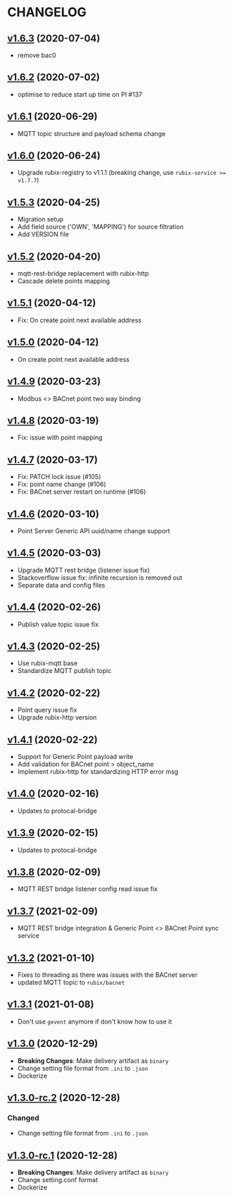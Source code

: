 # CHANGELOG
## [v1.6.3](https://github.com/NubeIO/rubix-bacnet-server/tree/v1.6.3) (2020-07-04)
- remove bac0

## [v1.6.2](https://github.com/NubeIO/rubix-bacnet-server/tree/v1.6.2) (2020-07-02)
- optimise to reduce start up time on PI #137

## [v1.6.1](https://github.com/NubeIO/rubix-bacnet-server/tree/v1.6.1) (2020-06-29)
- MQTT topic structure and payload schema change

## [v1.6.0](https://github.com/NubeIO/rubix-bacnet-server/tree/v1.6.0) (2020-06-24)
- Upgrade rubix-registry to v1.1.1 (breaking change, use `rubix-service >= v1.7.7`)

## [v1.5.3](https://github.com/NubeIO/rubix-bacnet-server/tree/v1.5.3) (2020-04-25)
- Migration setup
- Add field source ('OWN', 'MAPPING') for source filtration
- Add VERSION file

## [v1.5.2](https://github.com/NubeIO/rubix-bacnet-server/tree/v1.5.2) (2020-04-20)
- mqtt-rest-bridge replacement with rubix-http
- Cascade delete points mapping

## [v1.5.1](https://github.com/NubeIO/rubix-bacnet-server/tree/v1.5.1) (2020-04-12)
- Fix: On create point next available address

## [v1.5.0](https://github.com/NubeIO/rubix-bacnet-server/tree/v1.5.0) (2020-04-12)
- On create point next available address

## [v1.4.9](https://github.com/NubeIO/rubix-bacnet-server/tree/v1.4.9) (2020-03-23)
- Modbus <> BACnet point two way binding

## [v1.4.8](https://github.com/NubeIO/rubix-bacnet-server/tree/v1.4.8) (2020-03-19)
- Fix: issue with point mapping

## [v1.4.7](https://github.com/NubeIO/rubix-bacnet-server/tree/v1.4.7) (2020-03-17)
- Fix: PATCH lock issue (#105)
- Fix: point name change (#106)
- Fix: BACnet server restart on runtime (#106)

## [v1.4.6](https://github.com/NubeIO/rubix-bacnet-server/tree/v1.4.6) (2020-03-10)
- Point Server Generic API uuid/name change support

## [v1.4.5](https://github.com/NubeIO/rubix-bacnet-server/tree/v1.4.5) (2020-03-03)
- Upgrade MQTT rest bridge (listener issue fix)
- Stackoverflow issue fix: infinite recursion is removed out
- Separate data and config files

## [v1.4.4](https://github.com/NubeIO/rubix-bacnet-server/tree/v1.4.4) (2020-02-26)
- Publish value topic issue fix

## [v1.4.3](https://github.com/NubeIO/rubix-bacnet-server/tree/v1.4.3) (2020-02-25)
- Use rubix-mqtt base
- Standardize MQTT publish topic

## [v1.4.2](https://github.com/NubeIO/rubix-bacnet-server/tree/v1.4.2) (2020-02-22)
- Point query issue fix
- Upgrade rubix-http version

## [v1.4.1](https://github.com/NubeIO/rubix-bacnet-server/tree/v1.4.1) (2020-02-22)
- Support for Generic Point payload write
- Add validation for BACnet point > object_name
- Implement rubix-http for standardizing HTTP error msg

## [v1.4.0](https://github.com/NubeIO/rubix-bacnet-server/tree/v1.4.0) (2020-02-16)
- Updates to protocal-bridge

## [v1.3.9](https://github.com/NubeIO/rubix-bacnet-server/tree/v1.3.9) (2020-02-15)
- Updates to protocal-bridge

## [v1.3.8](https://github.com/NubeIO/rubix-bacnet-server/tree/v1.3.8) (2020-02-09)
- MQTT REST bridge listener config read issue fix

## [v1.3.7](https://github.com/NubeIO/rubix-bacnet-server/tree/v1.3.7) (2021-02-09)
- MQTT REST bridge integration & Generic Point <> BACnet Point sync service

## [v1.3.2](https://github.com/NubeIO/rubix-bacnet-server/tree/v1.3.2) (2021-01-10)
- Fixes to threading as there was issues with the BACnet server
- updated MQTT topic to `rubix/bacnet`

## [v1.3.1](https://github.com/NubeIO/rubix-bacnet-server/tree/v1.3.1) (2021-01-08)
- Don't use `gevent` anymore if don't know how to use it

## [v1.3.0](https://github.com/NubeIO/rubix-bacnet-server/tree/v1.3.0) (2020-12-29)
- **Breaking Changes**: Make delivery artifact as `binary`
- Change setting file format from `.ini` to `.json`
- Dockerize

## [v1.3.0-rc.2](https://github.com/NubeIO/rubix-bacnet-server/tree/v1.3.0-rc.2) (2020-12-28)
### Changed
- Change setting file format from `.ini` to `.json`

## [v1.3.0-rc.1](https://github.com/NubeIO/rubix-bacnet-server/tree/v1.3.0-rc.1) (2020-12-28)
- **Breaking Changes**: Make delivery artifact as `binary`
- Change setting.conf format
- Dockerize
